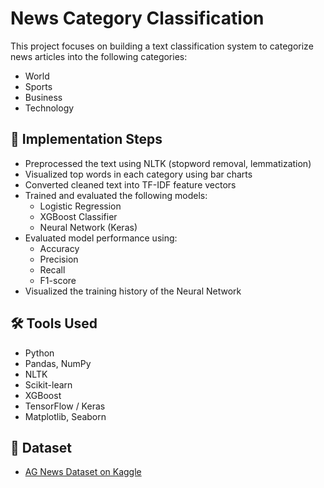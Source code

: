 # News Category Classification

This project focuses on building a text classification system to categorize news articles into the following categories:

- World  
- Sports  
- Business  
- Technology



## 📝 Implementation Steps

- Preprocessed the text using NLTK (stopword removal, lemmatization)
- Visualized top words in each category using bar charts
- Converted cleaned text into TF-IDF feature vectors
- Trained and evaluated the following models:
  - Logistic Regression
  - XGBoost Classifier
  - Neural Network (Keras)
- Evaluated model performance using:
  - Accuracy
  - Precision
  - Recall
  - F1-score
- Visualized the training history of the Neural Network


## 🛠️ Tools Used

- Python  
- Pandas, NumPy  
- NLTK  
- Scikit-learn  
- XGBoost  
- TensorFlow / Keras  
- Matplotlib, Seaborn



## 📁 Dataset

- [AG News Dataset on Kaggle](https://www.kaggle.com/datasets/amananandrai/ag-news-classification-dataset)





